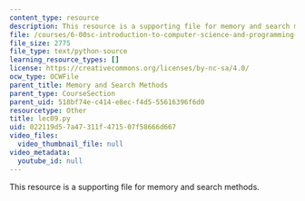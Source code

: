 ```yaml
---
content_type: resource
description: This resource is a supporting file for memory and search methods.
file: /courses/6-00sc-introduction-to-computer-science-and-programming-spring-2011/022119d57a47311f471507f58666d667_lec09.py
file_size: 2775
file_type: text/python-source
learning_resource_types: []
license: https://creativecommons.org/licenses/by-nc-sa/4.0/
ocw_type: OCWFile
parent_title: Memory and Search Methods
parent_type: CourseSection
parent_uid: 518bf74e-c414-e8ec-f4d5-55616396f6d0
resourcetype: Other
title: lec09.py
uid: 022119d5-7a47-311f-4715-07f58666d667
video_files:
  video_thumbnail_file: null
video_metadata:
  youtube_id: null
---
```

This resource is a supporting file for memory and search methods.